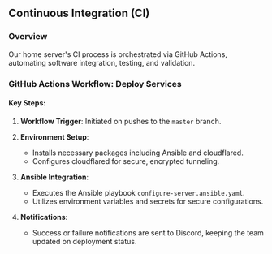 ## Continuous Integration (CI)

### Overview

Our home server's CI process is orchestrated via GitHub Actions, automating software integration, testing, and validation.

### GitHub Actions Workflow: Deploy Services

#### Key Steps:

1. **Workflow Trigger**: Initiated on pushes to the `master` branch.

2. **Environment Setup**:

   - Installs necessary packages including Ansible and cloudflared.
   - Configures cloudflared for secure, encrypted tunneling.

3. **Ansible Integration**:

   - Executes the Ansible playbook `configure-server.ansible.yaml`.
   - Utilizes environment variables and secrets for secure configurations.

4. **Notifications**:
   - Success or failure notifications are sent to Discord, keeping the team updated on deployment status.
